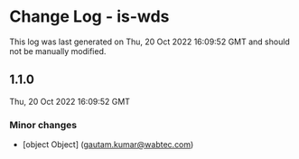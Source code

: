 # Change Log - is-wds

This log was last generated on Thu, 20 Oct 2022 16:09:52 GMT and should not be manually modified.

<!-- Start content -->

## 1.1.0

Thu, 20 Oct 2022 16:09:52 GMT

### Minor changes

- [object Object] (gautam.kumar@wabtec.com)
